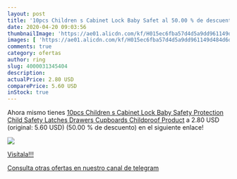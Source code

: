 ```yaml
---
layout: post
title: '10pcs Children s Cabinet Lock Baby Safet al 50.00 % de descuento'
date: 2020-04-20 09:03:56
thumbnailImage: 'https://ae01.alicdn.com/kf/H015ec6fba57d4d5a9dd961149d484d6dG/10pcs-Children-s-Cabinet-Lock-Baby-Safety-Protection-Child-Safety-Latches-Drawers-Cupboards-Childproof-Product.jpg_350x350._SL200_.jpg'
images: [ 'https://ae01.alicdn.com/kf/H015ec6fba57d4d5a9dd961149d484d6dG/10pcs-Children-s-Cabinet-Lock-Baby-Safety-Protection-Child-Safety-Latches-Drawers-Cupboards-Childproof-Product.jpg_350x350._SL200_.jpg' ]
comments: true
category: ofertas
author: ring
slug: 4000031345404
description:
actualPrice: 2.80 USD
comparePrice: 5.60 USD
inStock: true
---
```


Ahora mismo tienes [10pcs Children s Cabinet Lock Baby Safety Protection Child Safety Latches Drawers Cupboards Childproof Product](https://www.amazon.com/dp/4000031345404/?tag=redken08-20) a 2.80 USD (original: 5.60 USD) (50.00 %  de descuento) en el siguiente enlace!

[![](https://ae01.alicdn.com/kf/H015ec6fba57d4d5a9dd961149d484d6dG/10pcs-Children-s-Cabinet-Lock-Baby-Safety-Protection-Child-Safety-Latches-Drawers-Cupboards-Childproof-Product.jpg_350x350._SL200_.jpg)](https://www.amazon.com/dp/4000031345404/?tag=redken08-20)

[Visítala!!!](https://www.amazon.com/dp/4000031345404/?tag=redken08-20)

[Consulta otras ofertas en nuestro canal de telegram](https://t.me/s/ofertas25)
